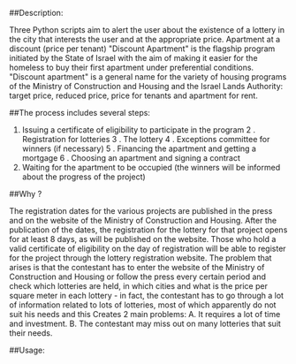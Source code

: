 ##Description:

Three Python scripts aim to alert the user about the existence of a lottery in the city that interests the user and at the appropriate price.
Apartment at a discount (price per tenant)
"Discount Apartment" is the flagship program initiated by the State of Israel with the aim of making it easier for the homeless to buy their first apartment under preferential conditions.
"Discount apartment" is a general name for the variety of housing programs of the Ministry of Construction and Housing and the Israel Lands Authority: target price, reduced price, price for tenants and apartment for rent.

##The process includes several steps:

1. Issuing a certificate of eligibility to participate in the program
2 . Registration for lotteries
3 . The lottery
4 . Exceptions committee for winners (if necessary)
5 . Financing the apartment and getting a mortgage
6 . Choosing an apartment and signing a contract
7. Waiting for the apartment to be occupied (the winners will be informed about the progress of the project)

##Why ?

The registration dates for the various projects are published in the press and on the website of the Ministry of Construction and Housing. After the publication of the dates, the registration for the lottery for that project opens for at least 8 days, as will be published on the website. Those who hold a valid certificate of eligibility on the day of registration will be able to register for the project through the lottery registration website.
The problem that arises is that the contestant has to enter the website of the Ministry of Construction and Housing or follow the press every certain period and check which lotteries are held, in which cities and what is the price per square meter in each lottery - in fact, the contestant has to go through a lot of information related to lots of lotteries, most of which apparently do not suit his needs and this Creates 2 main problems:
A. It requires a lot of time and investment.
B. The contestant may miss out on many lotteries that suit their needs.

##Usage:
